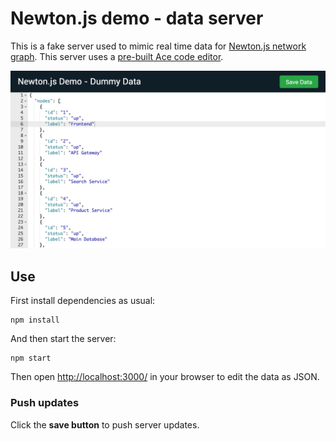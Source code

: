 # Newton.js demo - data server

This is a fake server used to mimic real time data for [Newton.js network graph](https://github.com/julie-ng/newtonjs-graph). This server uses a [pre-built Ace code editor](https://github.com/ajaxorg/ace-builds).

![Editor Preview](./images/editor-preview.png)

## Use

First install dependencies as usual:

```
npm install
```

And then start the server:

```
npm start
```

Then open [http://localhost:3000/](http://localhost:3000) in your browser to edit the data as JSON. 

### Push updates

Click the **save button** to push server updates.
